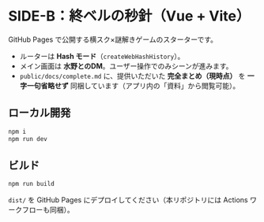 # SIDE-B：終ベルの秒針（Vue + Vite）

GitHub Pages で公開する横スク×謎解きゲームのスターターです。
- ルーターは **Hash モード**（`createWebHashHistory`）。
- メイン画面は **水野とのDM**。ユーザー操作でのみシーンが進みます。
- `public/docs/complete.md` に、提供いただいた **完全まとめ（現時点）** を **一字一句省略せず** 同梱しています（アプリ内の「資料」から閲覧可能）。

## ローカル開発

```bash
npm i
npm run dev
```

## ビルド

```bash
npm run build
```

`dist/` を GitHub Pages にデプロイしてください（本リポジトリには Actions ワークフローも同梱）。
